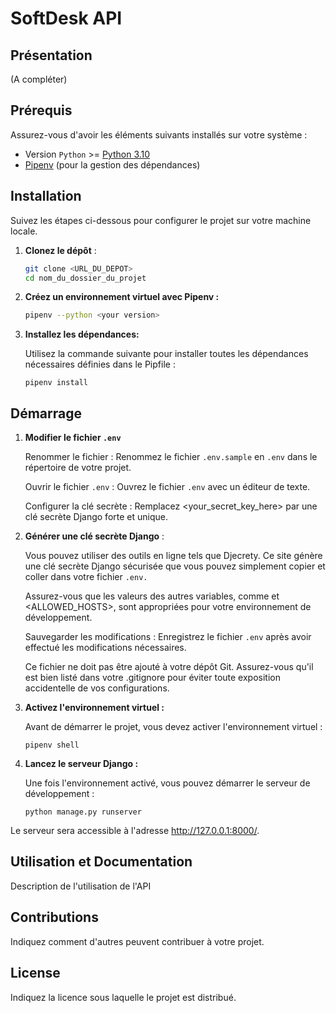 # SoftDesk API

## Présentation
(A compléter)

## Prérequis

Assurez-vous d'avoir les éléments suivants installés sur votre système :

- Version `Python` >= [Python 3.10](https://www.python.org/downloads/)
- [Pipenv](https://pipenv.pypa.io/en/latest/) (pour la gestion des dépendances)

## Installation

Suivez les étapes ci-dessous pour configurer le projet sur votre machine locale.

1. **Clonez le dépôt** :

   ```bash
   git clone <URL_DU_DEPOT>
   cd nom_du_dossier_du_projet
   ```

2. **Créez un environnement virtuel avec Pipenv :**

    ```bash
    pipenv --python <your version>
    ```

3. **Installez les dépendances:**

    Utilisez la commande suivante pour installer toutes les dépendances nécessaires définies dans le Pipfile :

    ```shell
    pipenv install
    ```

## Démarrage

1. **Modifier le fichier `.env`**

    Renommer le fichier : Renommez le fichier `.env.sample` en `.env` dans le répertoire de votre projet.

    Ouvrir le fichier `.env` : Ouvrez le fichier `.env` avec un éditeur de texte.

    Configurer la clé secrète : Remplacez <your_secret_key_here> par une clé secrète Django forte et unique.


2. **Générer une clé secrète Django** : 
    
    Vous pouvez utiliser des outils en ligne tels que Djecrety. Ce site génère une clé secrète Django sécurisée que vous pouvez simplement copier et coller dans votre fichier `.env.`

    Assurez-vous que les valeurs des autres variables, comme <DEBUG> et <ALLOWED_HOSTS>, sont appropriées pour votre environnement de développement.

    Sauvegarder les modifications : Enregistrez le fichier `.env` après avoir effectué les modifications nécessaires.

    Ce fichier ne doit pas être ajouté à votre dépôt Git. Assurez-vous qu'il est bien listé dans votre .gitignore pour éviter toute exposition accidentelle de vos configurations.


3. **Activez l'environnement virtuel :**

    Avant de démarrer le projet, vous devez activer l'environnement virtuel :

    ```
    pipenv shell
    ```

4. **Lancez le serveur Django :**

    Une fois l'environnement activé, vous pouvez démarrer le serveur de développement :

    ```
    python manage.py runserver
    ```

Le serveur sera accessible à l'adresse http://127.0.0.1:8000/.


## Utilisation et Documentation

Description de l'utilisation de l'API

## Contributions

Indiquez comment d'autres peuvent contribuer à votre projet.

## License

Indiquez la licence sous laquelle le projet est distribué.